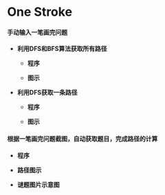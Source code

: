 # One Stroke

#### 手动输入一笔画完问题


* **利用DFS和BFS算法获取所有路径**

  + **程序**
  
  + **图示**
  
  
  
  
* **利用DFS获取一条路径**

  + **程序**
  
  + **图示**
  
  
  
 #### 根据一笔画完问题截图，自动获取题目，完成路径的计算
 
   + **程序**
  
   + **路径图示**
  
  
   + **谜题图片示意图**
